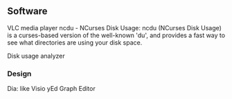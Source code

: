 
## Software
VLC media player
ncdu - NCurses Disk Usage: ncdu (NCurses Disk Usage) is a curses-based version of the well-known 'du', and provides a fast way to see what directories are using your disk space.

Disk usage analyzer

### Design
Dia: like Visio
yEd Graph Editor

